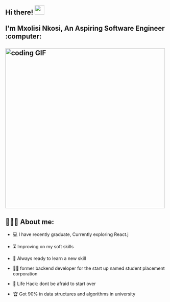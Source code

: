 <h2 align="left">
  <abc>
    <br>Hi there! <img src="https://user-images.githubusercontent.com/42378118/110234147-e3259600-7f4e-11eb-95be-0c4047144dea.gif " width="30"><br>
    <br> I'm Mxolisi Nkosi, An Aspiring Software Engineer :computer:<br>
    <br>
    <img src="https://media.giphy.com/media/SWoSkN6DxTszqIKEqv/giphy.gif" alt="coding GIF" width="500">
  </abc>
  </h2>
  <h2 align="left">👨🏻‍💻 About me:</h2>

  - :computer: I have recently graduate, Currently exploring React.j

  - :hourglass_flowing_sand: Improving on my soft skills

  - :rocket: Always ready to learn a new skill

  - :man_technologist: former backend developer for the start up named student placement corporation 
  - :dart: Life Hack: dont be afraid to start over
  - :trophy: Got 90% in data structures and algorithms in university